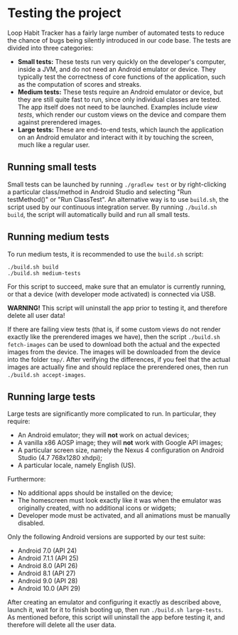 # Testing the project

Loop Habit Tracker has a fairly large number of automated tests to reduce the chance of bugs being silently introduced in our code base. The tests are divided into three categories:

* **Small tests:** These tests run very quickly on the developer's computer, inside a JVM, and do not need an Android emulator or device. They typically test the correctness of core functions of the application, such as the computation of scores and streaks.
* **Medium tests:** These tests require an Android emulator or device, but they are still quite fast to run, since only individual classes are tested. The app itself does not need to be launched. Examples include *view tests*, which render our custom views on the device and compare them against prerendered images.
* **Large tests:** These are end-to-end tests, which launch the application on an Android emulator and interact with it by touching the screen, much like a regular user.

## Running small tests

Small tests can be launched by running `./gradlew test` or by right-clicking a particular class/method in Android Studio and selecting "Run testMethod()" or "Run ClassTest". An alternative way is to use `build.sh`, the script used by our continuous integration server. By running `./build.sh build`, the script will automatically build and run all small tests.

## Running medium tests

To run medium tests, it is recommended to use the `build.sh` script:

    ./build.sh build
    ./build.sh medium-tests


For this script to succeed, make sure that an emulator is currently running, or that a device (with developer mode activated) is connected via USB.

**WARNING!** This script will uninstall the app prior to testing it, and therefore delete all user data!


If there are failing view tests (that is, if some custom views do not render exactly like the prerendered images we have), then the script `./build.sh fetch-images` can be used to download both the actual and the expected images from the device. The images will be downloaded from the device into the folder `tmp/`. After verifying the differences, if you feel that the actual images are actually fine and should replace the prerendered ones, then run `./build.sh accept-images`.

## Running large tests

Large tests are significantly more complicated to run. In particular, they require:

* An Android emulator; they will **not** work on actual devices;
* A vanilla x86 AOSP image; they will **not** work with Google API images;
* A particular screen size, namely the Nexus 4 configuration on Android Studio (4.7 768x1280 xhdpi);
* A particular locale, namely English (US).

Furthermore:

* No additional apps should be installed on the device;
* The homescreen must look exactly like it was when the emulator was originally created, with no additional icons or widgets;
* Developer mode must be activated, and all animations must be manually disabled.

Only the following Android versions are supported by our test suite:

* Android 7.0 (API 24)
* Android 7.1.1 (API 25)
* Android 8.0 (API 26)
* Android 8.1 (API 27)
* Android 9.0 (API 28)
* Android 10.0 (API 29)

After creating an emulator and configuring it exactly as described above, launch it, wait for it to finish booting up, then run `./build.sh large-tests`. As mentioned before, this script will uninstall the app before testing it, and therefore will delete all the user data.
